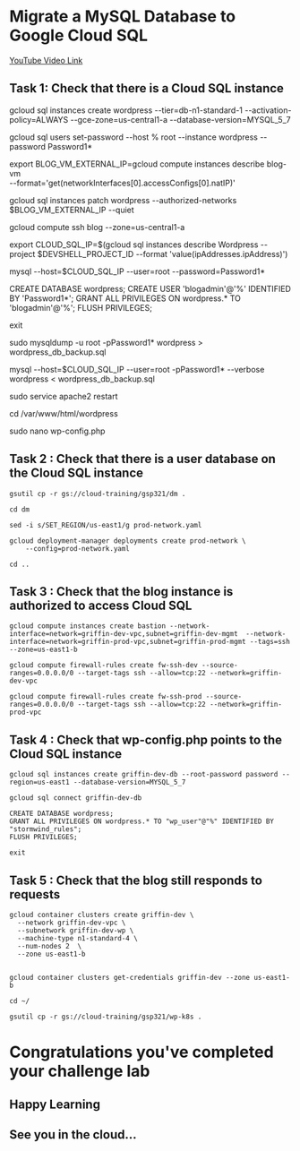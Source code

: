 # Migrate a MySQL Database to Google Cloud SQL

[YouTube Video Link](https://youtu.be/uKXyvbhFx6o)


## Task 1: Check that there is a Cloud SQL instance

gcloud sql instances create wordpress --tier=db-n1-standard-1 --activation-policy=ALWAYS --gce-zone=us-central1-a --database-version=MYSQL_5_7

gcloud sql users set-password --host % root --instance wordpress --password Password1*

export BLOG_VM_EXTERNAL_IP=gcloud compute instances describe blog-vm \
  --format='get(networkInterfaces[0].accessConfigs[0].natIP)'

gcloud sql instances patch wordpress --authorized-networks $BLOG_VM_EXTERNAL_IP --quiet

gcloud compute ssh blog --zone=us-central1-a

export CLOUD_SQL_IP=$(gcloud sql instances describe Wordpress --project $DEVSHELL_PROJECT_ID --format 'value(ipAddresses.ipAddress)')

mysql --host=$CLOUD_SQL_IP --user=root --password=Password1*

CREATE DATABASE wordpress; CREATE USER 'blogadmin'@'%' IDENTIFIED BY 'Password1*'; GRANT ALL PRIVILEGES ON wordpress.* TO 'blogadmin'@'%'; FLUSH PRIVILEGES;

exit

sudo mysqldump -u root -pPassword1* wordpress > wordpress_db_backup.sql

mysql --host=$CLOUD_SQL_IP --user=root -pPassword1* --verbose wordpress < wordpress_db_backup.sql

sudo service apache2 restart

cd /var/www/html/wordpress

sudo nano wp-config.php

## Task 2 : Check that there is a user database on the Cloud SQL instance
```
gsutil cp -r gs://cloud-training/gsp321/dm .

cd dm

sed -i s/SET_REGION/us-east1/g prod-network.yaml

gcloud deployment-manager deployments create prod-network \
    --config=prod-network.yaml

cd ..
```
## Task 3 : Check that the blog instance is authorized to access Cloud SQL
```
gcloud compute instances create bastion --network-interface=network=griffin-dev-vpc,subnet=griffin-dev-mgmt  --network-interface=network=griffin-prod-vpc,subnet=griffin-prod-mgmt --tags=ssh --zone=us-east1-b

gcloud compute firewall-rules create fw-ssh-dev --source-ranges=0.0.0.0/0 --target-tags ssh --allow=tcp:22 --network=griffin-dev-vpc

gcloud compute firewall-rules create fw-ssh-prod --source-ranges=0.0.0.0/0 --target-tags ssh --allow=tcp:22 --network=griffin-prod-vpc

```


## Task 4 : Check that wp-config.php points to the Cloud SQL instance
```
gcloud sql instances create griffin-dev-db --root-password password --region=us-east1 --database-version=MYSQL_5_7

gcloud sql connect griffin-dev-db

CREATE DATABASE wordpress;
GRANT ALL PRIVILEGES ON wordpress.* TO "wp_user"@"%" IDENTIFIED BY "stormwind_rules";
FLUSH PRIVILEGES;

exit

```

## Task 5 : Check that the blog still responds to requests

```
gcloud container clusters create griffin-dev \
  --network griffin-dev-vpc \
  --subnetwork griffin-dev-wp \
  --machine-type n1-standard-4 \
  --num-nodes 2  \
  --zone us-east1-b


gcloud container clusters get-credentials griffin-dev --zone us-east1-b

cd ~/

gsutil cp -r gs://cloud-training/gsp321/wp-k8s .

```


# Congratulations you've completed your challenge lab
## Happy Learning
## See you in the cloud...
